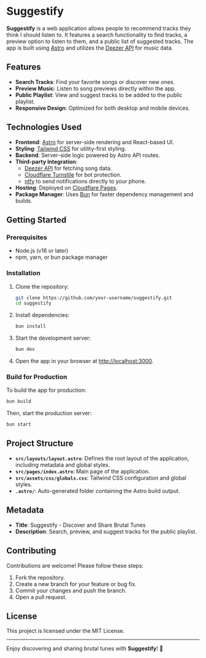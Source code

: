 # Suggestify

**Suggestify** is a web application allows people to recommend tracks they think I should listen to. It features a search functionality to find tracks, a preview option to listen to them, and a public list of suggested tracks. The app is built using [Astro](https://astro.build/) and utilizes the [Deezer API](https://developers.deezer.com/) for music data.

## Features

- **Search Tracks**: Find your favorite songs or discover new ones.
- **Preview Music**: Listen to song previews directly within the app.
- **Public Playlist**: View and suggest tracks to be added to the public playlist.
- **Responsive Design**: Optimized for both desktop and mobile devices.

## Technologies Used

- **Frontend**: [Astro](https://astro.build/) for server-side rendering and React-based UI.
- **Styling**: [Tailwind CSS](https://tailwindcss.com/) for utility-first styling.
- **Backend**: Server-side logic powered by Astro API routes.
- **Third-party Integration**:
  - [Deezer API](https://developers.deezer.com/) for fetching song data.
  - [Cloudflare Turnstile](https://www.cloudflare.com/products/turnstile/) for bot protection.
  - [ntfy](https://ntfy.sh/) to send notifications directly to your phone.
- **Hosting**: Deployed on [Cloudflare Pages](https://pages.cloudflare.com/).
- **Package Manager**: Uses [Bun](https://bun.sh/) for faster dependency management and builds.

## Getting Started

### Prerequisites

- Node.js (v16 or later)
- npm, yarn, or bun package manager

### Installation

1. Clone the repository:

   ```bash
   git clone https://github.com/your-username/suggestify.git
   cd suggestify
   ```

2. Install dependencies:

   ```bash
   bun install
   ```

3. Start the development server:

   ```bash
   bun dev
   ```

4. Open the app in your browser at [http://localhost:3000](http://localhost:3000).

### Build for Production

To build the app for production:

```bash
bun build
```

Then, start the production server:

```bash
bun start
```

## Project Structure

- **`src/layouts/layout.astro`**: Defines the root layout of the application, including metadata and global styles.
- **`src/pages/index.astro`**: Main page of the application.
- **`src/assets/css/globals.css`**: Tailwind CSS configuration and global styles.
- **`.astro/`**: Auto-generated folder containing the Astro build output.

## Metadata

- **Title**: Suggestify - Discover and Share Brutal Tunes
- **Description**: Search, preview, and suggest tracks for the public playlist.

## Contributing

Contributions are welcome! Please follow these steps:

1. Fork the repository.
2. Create a new branch for your feature or bug fix.
3. Commit your changes and push the branch.
4. Open a pull request.

## License

This project is licensed under the MIT License.

---

Enjoy discovering and sharing brutal tunes with **Suggestify**! 🤘